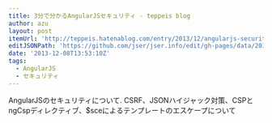 ```yaml
---
title: 3分で分かるAngularJSセキュリティ - teppeis blog
author: azu
layout: post
itemUrl: 'http://teppeis.hatenablog.com/entry/2013/12/angularjs-security'
editJSONPath: 'https://github.com/jser/jser.info/edit/gh-pages/data/2013/12/index.json'
date: '2013-12-08T13:53:10Z'
tags:
  - AngularJS
  - セキュリティ
---
```

AngularJSのセキュリティについて.
CSRF、JSONハイジャック対策、CSPとngCspディレクティブ、$sceによるテンプレートのエスケープについて
